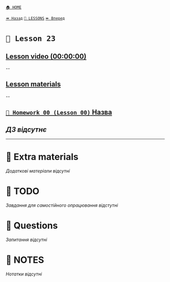 [`🏠 HOME`](../../../README.md)  

[`⏪ Назад`](../22/README.md)  [`📗 LESSONS`](../README.md)  [`⏩ Вперед`](../24/README.md)  

# `📗 Lesson 23`

## [Lesson video (00:00:00)]()

--

## [Lesson materials]()

--

## [`📕 Homework 00 (Lesson 00)` Назва]()  
*ДЗ відсутнє*
--

---

# 📘 Extra materials

*Додаткові матеріали відсутні*

# 📘 TODO
*Завдання для самостійного опрацювання відстутні*

# 📘 Questions
*Запитання відсутні*

# 📘 NOTES
*Нотатки відсутні*